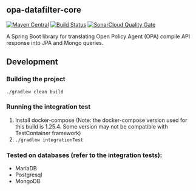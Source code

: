 ## opa-datafilter-core
[![Maven Central](https://maven-badges.herokuapp.com/maven-central/com.github.jferrater/opa-datafilter-core/badge.svg)](https://search.maven.org/artifact/com.github.jferrater/opa-datafilter-core/0.4.6/jar)
[![Build Status](https://travis-ci.com/jferrater/opa-data-filter-spring-boot-starter.svg?branch=master)](https://travis-ci.com/jferrater/opa-data-filter-spring-boot-starter) [![SonarCloud Quality Gate](https://sonarcloud.io/api/project_badges/measure?project=jferrater_opa-datafilter-core&metric=alert_status)](https://sonarcloud.io/dashboard?id=jferrater_opa-datafilter-core)

A Spring Boot library for translating Open Policy Agent (OPA) compile API response into JPA and Mongo queries.


## Development
### Building the project
``./gradlew clean build``

### Running the integration test
1. Install docker-compose (Note: the docker-compose version used for this build is 1.25.4. Some version may not be compatible with TestContainer framework)
2. ``./gradlew integrationTest``

### Tested on databases (refer to the integration tests):
- MariaDB
- Postgresql
- MongoDB
